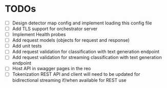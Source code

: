 # TODOs
- [ ] Design detector map config and implement loading this config file
- [ ] Add TLS support for orchestrator server
- [ ] Implement Health probes
- [ ] Add request models (objects for request and response)
- [ ] Add unit tests
- [ ] Add request validation for classification with text generation endpoint
- [ ] Add request validation for streaming classification with text generation endpoint
- [ ] Host API in swagger pages in the reo
- [ ] Tokenization REST API and client will need to be updated for bidirectional streaming if/when available for REST use
